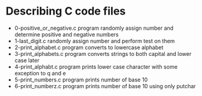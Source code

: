 # Describing C code files 
- 0-positive_or_negative.c program randomly assign number and determine positive and negative numbers
- 1-last_digit.c randomly assign number and perform test on them
- 2-print_alphabet.c program converts to lowercase alphabet
- 3-print_alphabets.c program converts strings to both capital and lower case later
- 4-print_alphabt.c program prints lower case character with some exception to q and e
- 5-print_numbers.c program prints number of base 10
- 6-print_numberz.c program prints number of base 10 using only putchar

